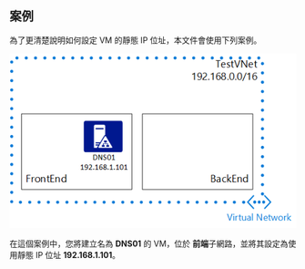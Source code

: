 ## 案例

為了更清楚說明如何設定 VM 的靜態 IP 位址，本文件會使用下列案例。

![VNet 案例](./media/virtual-networks-static-ip-scenario-include/static-ip-scenario.png)

在這個案例中，您將建立名為 **DNS01** 的 VM，位於 **前端**子網路，並將其設定為使用靜態 IP 位址 **192.168.1.101**。

 

<!---HONumber=Sept15_HO3-->